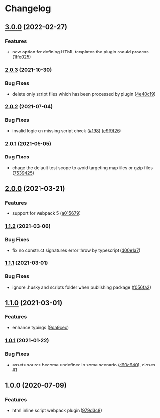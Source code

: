 # Changelog

## [3.0.0](https://github.com/icelam/html-inline-script-webpack-plugin/compare/v2.0.3...v3.0.0) (2022-02-27)


### Features

* new option for defining HTML templates the plugin should process ([1ffe025](https://github.com/icelam/html-inline-script-webpack-plugin/commit/1ffe025618685b99a1c37ef6d925b422ae5918c7))

### [2.0.3](https://github.com/icelam/html-inline-script-webpack-plugin/compare/v2.0.2...v2.0.3) (2021-10-30)


### Bug Fixes

* delete only script files which has been processed by plugin ([4e40c19](https://github.com/icelam/html-inline-script-webpack-plugin/commit/4e40c19ee11688f9ee9bbb25196cc30a0f7372ce))

### [2.0.2](https://github.com/icelam/html-inline-script-webpack-plugin/compare/v2.0.1...v2.0.2) (2021-07-04)


### Bug Fixes

* invalid logic on missing script check ([#198](https://github.com/icelam/html-inline-script-webpack-plugin/issues/198)) ([e9f9f26](https://github.com/icelam/html-inline-script-webpack-plugin/commit/e9f9f26a247df31a0f1b4849410a775b477cca76))

### [2.0.1](https://github.com/icelam/html-inline-script-webpack-plugin/compare/v2.0.0...v2.0.1) (2021-05-05)


### Bug Fixes

* chage the default test scope to avoid targeting map files or gzip files ([7539425](https://github.com/icelam/html-inline-script-webpack-plugin/commit/75394251d96d94dbb35ae9b353b9ca6f24c6cec8))

## [2.0.0](https://github.com/icelam/html-inline-script-webpack-plugin/compare/v1.1.2...v2.0.0) (2021-03-21)


### Features

* support for webpack 5 ([a015679](https://github.com/icelam/html-inline-script-webpack-plugin/commit/a0156798e6a80d58d4db52d0fb614bc673cac9f3))

### [1.1.2](https://github.com/icelam/html-inline-script-webpack-plugin/compare/v1.1.1...v1.1.2) (2021-03-06)


### Bug Fixes

* fix no construct signatures error throw by typescript ([d00e1a7](https://github.com/icelam/html-inline-script-webpack-plugin/commit/d00e1a7eb79bb81642246ac81d68807b72bcb06e))

### [1.1.1](https://github.com/icelam/html-inline-script-webpack-plugin/compare/v1.1.0...v1.1.1) (2021-03-01)


### Bug Fixes

* ignore .husky and scripts folder when publishing package ([f056fa2](https://github.com/icelam/html-inline-script-webpack-plugin/commit/f056fa26f242cdca73254f5a0a260a98c4e477d7))

## [1.1.0](https://github.com/icelam/html-inline-script-webpack-plugin/compare/v1.0.1...v1.1.0) (2021-03-01)


### Features

* enhance typings ([9da9cec](https://github.com/icelam/html-inline-script-webpack-plugin/commit/9da9ceca3477a5f82b416a69704b9c790212a738))

### [1.0.1](https://github.com/icelam/html-inline-script-webpack-plugin/compare/v1.0.0...v1.0.1) (2021-01-22)


### Bug Fixes

* assets source become undefined in some scenario ([d60c640](https://github.com/icelam/html-inline-script-webpack-plugin/commit/d60c640eb7eaf0673a4930fc9cf7777b89a2c0ab)), closes [#1](https://github.com/icelam/html-inline-script-webpack-plugin/issues/1)

## 1.0.0 (2020-07-09)


### Features

* html inline script webpack plugin ([979d3c8](https://github.com/icelam/html-inline-script-webpack-plugin/commit/979d3c8bf9699235209f3852c2600756b9a8281c))
